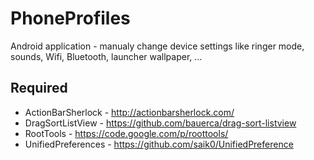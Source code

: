 PhoneProfiles
=============

Android application - manualy change device settings like ringer mode, sounds, Wifi, Bluetooth, launcher wallpaper, ...

Required
--------

- ActionBarSherlock - http://actionbarsherlock.com/
- DragSortListView - https://github.com/bauerca/drag-sort-listview
- RootTools - https://code.google.com/p/roottools/
- UnifiedPreferences - https://github.com/saik0/UnifiedPreference


